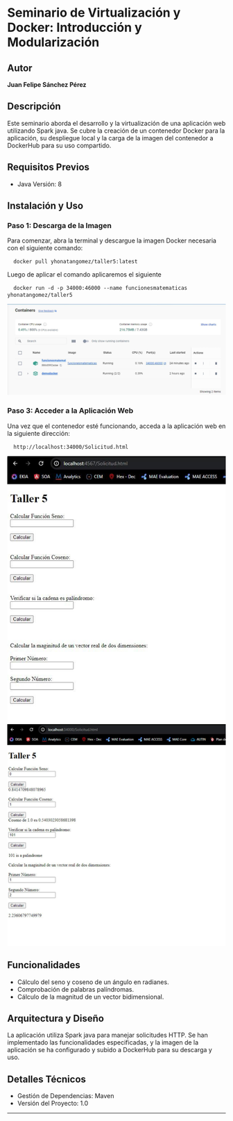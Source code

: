 # Seminario de Virtualización y Docker: Introducción y Modularización

## Autor
**Juan Felipe Sánchez Pérez**

## Descripción
Este seminario aborda el desarrollo y la virtualización de una aplicación web utilizando Spark java. Se cubre la creación de un contenedor Docker para la aplicación, su despliegue local y la carga de la imagen del contenedor a DockerHub para su uso compartido.

## Requisitos Previos
- Java Versión: 8

## Instalación y Uso

### Paso 1: Descarga de la Imagen
Para comenzar, abra la terminal y descargue la imagen Docker necesaria con el siguiente comando:
```http
  docker pull yhonatangomez/taller5:latest
```
Luego de aplicar el comando aplicaremos el siguiente

```http
  docker run -d -p 34000:46000 --name funcionesmatematicas yhonatangomez/taller5
```
![img.png](img/img.png)
### Paso 3: Acceder a la Aplicación Web
Una vez que el contenedor esté funcionando, acceda a la aplicación web en la siguiente dirección:
```http
  http://localhost:34000/Solicitud.html
```
![img_1.png](img/img_1.png)
![img_2.png](img/img_2.png)
## Funcionalidades
- Cálculo del seno y coseno de un ángulo en radianes.
- Comprobación de palabras palíndromas.
- Cálculo de la magnitud de un vector bidimensional.

## Arquitectura y Diseño
La aplicación utiliza Spark java para manejar solicitudes HTTP. Se han implementado las funcionalidades especificadas, y la imagen de la aplicación se ha configurado y subido a DockerHub para su descarga y uso.

## Detalles Técnicos
- Gestión de Dependencias: Maven
- Versión del Proyecto: 1.0

---

